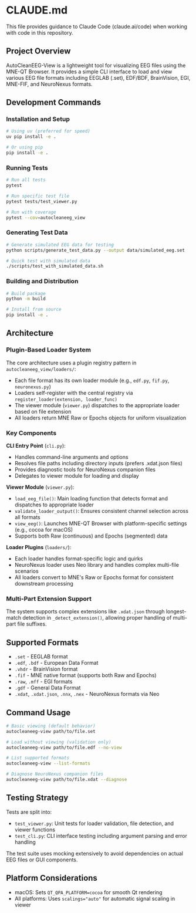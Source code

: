 # CLAUDE.md

This file provides guidance to Claude Code (claude.ai/code) when working with code in this repository.

## Project Overview

AutoCleanEEG-View is a lightweight tool for visualizing EEG files using the MNE-QT Browser. It provides a simple CLI interface to load and view various EEG file formats including EEGLAB (.set), EDF/BDF, BrainVision, EGI, MNE-FIF, and NeuroNexus formats.

## Development Commands

### Installation and Setup
```bash
# Using uv (preferred for speed)
uv pip install -e .

# Or using pip
pip install -e .
```

### Running Tests
```bash
# Run all tests
pytest

# Run specific test file
pytest tests/test_viewer.py

# Run with coverage
pytest --cov=autocleaneeg_view
```

### Generating Test Data
```bash
# Generate simulated EEG data for testing
python scripts/generate_test_data.py --output data/simulated_eeg.set

# Quick test with simulated data
./scripts/test_with_simulated_data.sh
```

### Building and Distribution
```bash
# Build package
python -m build

# Install from source
pip install -e .
```

## Architecture

### Plugin-Based Loader System
The core architecture uses a plugin registry pattern in `autocleaneeg_view/loaders/`:
- Each file format has its own loader module (e.g., `edf.py`, `fif.py`, `neuronexus.py`)
- Loaders self-register with the central registry via `register_loader(extension, loader_func)`
- The viewer module (`viewer.py`) dispatches to the appropriate loader based on file extension
- All loaders return MNE Raw or Epochs objects for uniform visualization

### Key Components

**CLI Entry Point** (`cli.py`):
- Handles command-line arguments and options
- Resolves file paths including directory inputs (prefers .xdat.json files)
- Provides diagnostic tools for NeuroNexus companion files
- Delegates to viewer module for loading and display

**Viewer Module** (`viewer.py`):
- `load_eeg_file()`: Main loading function that detects format and dispatches to appropriate loader
- `validate_loader_output()`: Ensures consistent channel selection across all formats
- `view_eeg()`: Launches MNE-QT Browser with platform-specific settings (e.g., cocoa for macOS)
- Supports both Raw (continuous) and Epochs (segmented) data

**Loader Plugins** (`loaders/`):
- Each loader handles format-specific logic and quirks
- NeuroNexus loader uses Neo library and handles complex multi-file scenarios
- All loaders convert to MNE's Raw or Epochs format for consistent downstream processing

### Multi-Part Extension Support
The system supports complex extensions like `.xdat.json` through longest-match detection in `_detect_extension()`, allowing proper handling of multi-part file suffixes.

## Supported Formats

- `.set` - EEGLAB format
- `.edf`, `.bdf` - European Data Format
- `.vhdr` - BrainVision format
- `.fif` - MNE native format (supports both Raw and Epochs)
- `.raw`, `.mff` - EGI formats
- `.gdf` - General Data Format
- `.xdat`, `.xdat.json`, `.nnx`, `.nex` - NeuroNexus formats via Neo

## Command Usage

```bash
# Basic viewing (default behavior)
autocleaneeg-view path/to/file.set

# Load without viewing (validation only)
autocleaneeg-view path/to/file.edf --no-view

# List supported formats
autocleaneeg-view --list-formats

# Diagnose NeuroNexus companion files
autocleaneeg-view path/to/file.xdat --diagnose
```

## Testing Strategy

Tests are split into:
- `test_viewer.py`: Unit tests for loader validation, file detection, and viewer functions
- `test_cli.py`: CLI interface testing including argument parsing and error handling

The test suite uses mocking extensively to avoid dependencies on actual EEG files or GUI components.

## Platform Considerations

- macOS: Sets `QT_QPA_PLATFORM=cocoa` for smooth Qt rendering
- All platforms: Uses `scalings="auto"` for automatic signal scaling in viewer